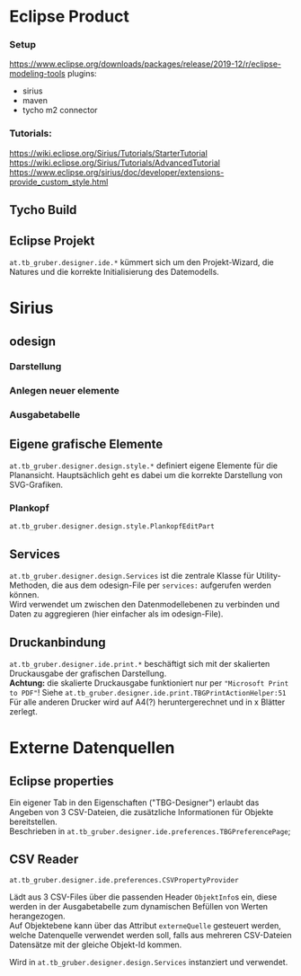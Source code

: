 # Eclipse Product
### Setup
https://www.eclipse.org/downloads/packages/release/2019-12/r/eclipse-modeling-tools
plugins:
 - sirius
 - maven
 - tycho m2 connector

### Tutorials:
https://wiki.eclipse.org/Sirius/Tutorials/StarterTutorial
https://wiki.eclipse.org/Sirius/Tutorials/AdvancedTutorial
https://www.eclipse.org/sirius/doc/developer/extensions-provide_custom_style.html


## Tycho Build

## Eclipse Projekt
`at.tb_gruber.designer.ide.*` kümmert sich um den Projekt-Wizard, die Natures und die korrekte Initialisierung des Datemodells.

# Sirius
## odesign
### Darstellung
### Anlegen neuer elemente
### Ausgabetabelle

## Eigene grafische Elemente
`at.tb_gruber.designer.design.style.*` definiert eigene Elemente für die Planansicht. Hauptsächlich geht es dabei um die korrekte Darstellung von SVG-Grafiken.
  <extension point="org.eclipse.gmf.runtime.diagram.ui.editpartProviders">
 	<editpartProvider class="at.tb_gruber.designer.design.style.StyleEditPartProvider">
 	  <Priority name="High"/> 
 	</editpartProvider> 
  </extension>
### Plankopf
`at.tb_gruber.designer.design.style.PlankopfEditPart`

## Services
`at.tb_gruber.designer.design.Services` ist die zentrale Klasse für Utility-Methoden, die aus dem odesign-File per `services:` aufgerufen werden können.  
Wird verwendet um zwischen den Datenmodellebenen zu verbinden und Daten zu aggregieren (hier einfacher als im odesign-File).

## Druckanbindung
`at.tb_gruber.designer.ide.print.*` beschäftigt sich mit der skalierten Druckausgabe der grafischen Darstellung.  
**Achtung:** die skalierte Druckausgabe funktioniert nur per `"Microsoft Print to PDF"`! Siehe `at.tb_gruber.designer.ide.print.TBGPrintActionHelper:51`  
Für alle anderen Drucker wird auf A4(?) heruntergerechnet und in x Blätter zerlegt.

# Externe Datenquellen
## Eclipse properties
Ein eigener Tab in den Eigenschaften ("TBG-Designer") erlaubt das Angeben von 3 CSV-Dateien, die zusätzliche Informationen für Objekte bereitstellen.  
Beschrieben in `at.tb_gruber.designer.ide.preferences.TBGPreferencePage`;

## CSV Reader
`at.tb_gruber.designer.ide.preferences.CSVPropertyProvider`

Lädt aus 3 CSV-Files über die passenden Header `ObjektInfo`s ein, diese werden in der Ausgabetabelle zum dynamischen Befüllen von Werten herangezogen.  
Auf Objektebene kann über das Attribut `externeQuelle` gesteuert werden, welche Datenquelle verwendet werden soll, falls aus mehreren CSV-Dateien Datensätze mit der gleiche Objekt-Id kommen.

Wird in `at.tb_gruber.designer.design.Services` instanziert und verwendet.